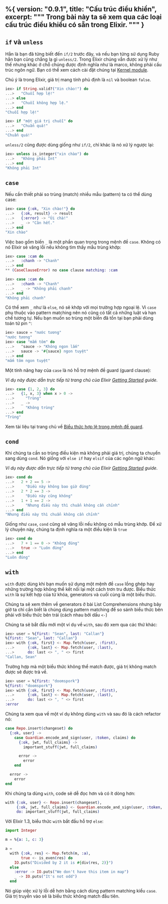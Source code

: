 %{
  version: "0.9.1",
  title: "Cấu trúc điều khiển",
  excerpt: """
  Trong bài này ta sẽ xem qua các loại cấu trúc điều khiểu có sẵn trong Elixir.
  """
}
---

## `if` và `unless`

Hẳn là bạn đã từng biết đến `if/2` trước đây, và nếu bạn từng sử dụng Ruby hẳn bạn cũng chẳng lạ gì `unless/2`. Trong Elixir chúng vẫn được xử lý như thế nhưng khác ở chỗ chúng được định nghĩa như là marco, không phải cấu trúc ngôn ngữ. Bạn có thể xem cách cài đặt chúng tại [Kernel module](https://hexdocs.pm/elixir/Kernel.html).

Chú ý là trong Elixir, giá trị mang tính phủ định là `nil` và boolean `false`.

```elixir
iex> if String.valid?("Xin chào!") do
...>   "Chuỗi hợp lệ!"
...> else
...>   "Chuỗi không hợp lệ."
...> end
"Chuỗi hợp lệ!"

iex> if "một giá trị chuỗi" do
...>   "Chuẩn quá!"
...> end
"Chuẩn quá!"
```

`unless/2` cũng được dùng giống như `if/2`, chỉ khác là nó xử lý ngược lại:

```elixir
iex> unless is_integer("xin chào") do
...>   "Không phải Int"
...> end
"Không phải Int"
```

## `case`

Nếu cần thiết phải so trùng (match) nhiều mẫu (pattern) ta có thể dùng case:

```elixir
iex> case {:ok, "Xin chào!"} do
...>   {:ok, result} -> result
...>   {:error} -> "Úi chà!"
...>   _ -> "Cân hết."
...> end
"Xin chào"
```

Việc bao gồm biến `_` là một phần quan trọng trong mệnh đề `case`. Không có nó Elixir sẽ văng lỗi nếu không tìm thấy mẫu trùng khớp:

```elixir
iex> case :cam do
...>   :chanh -> "Chanh"
...> end
** (CaseClauseError) no case clause matching: :cam

iex> case :cam do
...>   :chanh -> "Chanh"
...>   _ -> "Không phải chanh"
...> end
"Không phải chanh"
```

Có thể xem `_` như là `else`, nó sẽ khớp với mọi trường hợp ngoại lệ.
Vì `case` phụ thuộc vào pattern matching nên nó cũng có tất cả những luật và hạn chế tương tự. Nếu bạn muốn so trùng một biến đã tồn tại bạn phải dùng toán tử pin `^`:

```elixir
iex> sauce = "nước tương"
"nước tương"
iex> case "mắm tôm" do
...>   ^sauce -> "Không ngon lắm"
...>   sauce -> "#{sauce} ngon tuyệt"
...> end
"mắm tôm ngon tuyệt"
```

Một tính năng hay của `case` là nó hỗ trợ mệnh đề guard (guard clause):

_Ví dụ này được dẫn trực tiếp từ trang chủ của Elixir [Getting Started](http://elixir-lang.org/getting-started/case-cond-and-if.html#case) guide._

```elixir
iex> case {1, 2, 3} do
...>   {1, x, 3} when x > 0 ->
...>     "Trùng"
...>   _ ->
...>     "Không trùng"
...> end
"Trùng"
```

Xem tài liệu tại trang chủ về [Biểu thức hợp lệ trong mệnh đề guard](https://hexdocs.pm/elixir/guards.html#list-of-allowed-expressions).


## `cond`

Khi chúng ta cần so trùng điều kiện mà không phải giá trị, chúng ta chuyển sang dùng `cond`. Nó giống với `else if` hay `elsif` của các ngôn ngữ khác:

_Ví dụ này được dẫn trực tiếp từ trang chủ của Elixir [Getting Started](http://elixir-lang.org/getting-started/case-cond-and-if.html#cond) guide._

```elixir
iex> cond do
...>   2 + 2 == 5 ->
...>     "Điều này không bao giờ đúng"
...>   2 * 2 == 3 ->
...>     "Điều này cũng không"
...>   1 + 1 == 2 ->
...>     "Nhưng điều này thì chuẩn không cần chỉnh"
...> end
"Nhưng điều này thì chuẩn không cần chỉnh"
```

Giống như `case`, `cond` cũng sẽ văng lỗi nếu không có mẫu trùng khớp. Để xử lý chuyện này, chúng ta định nghĩa ra một điều kiện là `true`

```elixir
iex> cond do
...>   7 + 1 == 0 -> "Không đúng"
...>   true -> "Luôn đúng"
...> end
"Luôn đúng"
```

## `with`

`with` được dùng khi bạn muốn sử dụng một mệnh đề `case` lồng ghép hay những trường hợp không thể kết nối lại một cách trơn tru được. Biểu thức `with` là sự kết hợp của từ khóa, generators và cuối cùng là một biểu thức.

Chúng ta sẽ xem thêm về generators ở bài List Comprehensions nhưng bây giờ ta chỉ cần biết là chúng dùng pattern matching để so sánh biểu thức bên phải với biểu thức bên trái (cách nhau bởi dấu `<-`)

Chúng ta sẽ bắt đầu mới một ví dụ về `with`, sau đó xem qua các thứ khác:

```elixir
iex> user = %{first: "Sean", last: "Callan"}
%{first: "Sean", last: "Callan"}
iex> with {:ok, first} <- Map.fetch(user, :first),
...>      {:ok, last} <- Map.fetch(user, :last),
...>      do: last <> ", " <> first
"Callan, Sean"
```

Trường hợp mà một biểu thức không thể match được, giá trị không match được sẽ được trả về.

```elixir
iex> user = %{first: "doomspork"}
%{first: "doomspork"}
iex> with {:ok, first} <- Map.fetch(user, :first),
...>      {:ok, last} <- Map.fetch(user, :last),
...>      do: last <> ", " <> first
:error
```

Chúng ta xem qua về một ví dụ không dùng `with` và sau đó là cách refactor nó:

```elixir
case Repo.insert(changeset) do
  {:ok, user} ->
    case Guardian.encode_and_sign(user, :token, claims) do
      {:ok, jwt, full_claims} ->
        important_stuff(jwt, full_claims)

      error ->
        error
    end

  error ->
    error
end
```

Khi chúng ta dùng `with`, code sẽ dễ đọc hơn và có ít dòng hơn:

```elixir
with {:ok, user} <- Repo.insert(changeset),
     {:ok, jwt, full_claims} <- Guardian.encode_and_sign(user, :token, claims),
     do: important_stuff(jwt, full_claims)
```

Với Elixir 1.3, biểu thức `with` bắt đầu hỗ trợ `else`:

```elixir
import Integer

m = %{a: 1, c: 3}

a =
  with {:ok, res} <- Map.fetch(m, :a),
       true <- is_even(res) do
    IO.puts("Divided by 2 it is #{div(res, 2)}")
  else
    :error -> IO.puts("We don't have this item in map")
    _ -> IO.puts("It's not odd")
  end
```

Nó giúp việc xử lý lỗi dễ hơn bằng cách dùng pattern matching kiểu `case`. Giá trị truyền vào sẽ là biểu thức không match đầu tiên.

